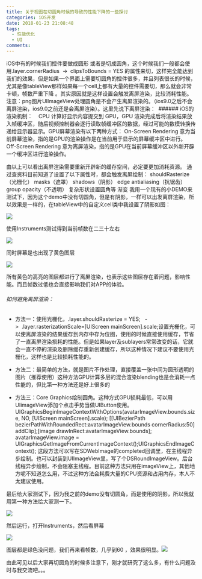 ```yaml
---
title: 关于视图在切圆角时候的导致的性能下降的一些探讨
categories: iOS开发
date: 2018-01-23 21:08:48
tags:
  - 性能优化
  - UI
comments:
---
```

iOS中有的时候我们控件要做成圆形 或者是切成圆角，这个时候我们一般都会使用.layer.cornerRadius  ->  clipsToBounds = YES 的属性来切，这样完全能达到我们的效果，但是如果一个界面上需要切圆角的控件很多，并且列表很长的时候，尤其是像tableView那样如果每一个cell上都有大量的控件需要切，那么就会非常卡顿，帧数严重下降 。其实原因就是这样设置会触发离屏渲染，比较消耗性能。注意：png图片UIImageView处理圆角是不会产生离屏渲染的。（ios9.0之后不会离屏渲染，ios9.0之前还是会离屏渲染）。这里先说下离屏渲染：
 ###### iOS的渲染机制：
   CPU 计算好显示内容提交到 GPU，GPU 渲染完成后将渲染结果放入帧缓冲区，随后视频控制器会逐行读取帧缓冲区的数据，经过可能的数模转换传递给显示器显示。GPU屏幕渲染有以下两种方式：
On-Screen Rendering
意为当前屏幕渲染，指的是GPU的渲染操作是在当前用于显示的屏幕缓冲区中进行。
Off-Screen Rendering
意为离屏渲染，指的是GPU在当前屏幕缓冲区以外新开辟一个缓冲区进行渲染操作。
<!--more-->
由以上可以看出离屏渲染需要重新开辟新的缓存空间，必定要更加消耗资源。
通过查资料目前知道了设置了以下属性时，都会触发离屏绘制：
shouldRasterize（光栅化）
masks（遮罩）
shadows（阴影）
edge antialiasing（抗锯齿）
group opacity（不透明）
复杂形状设置圆角等
渐变
我用一个现有的小DEMO来测试下，因为这个demo中没有切圆角，但是有阴影，一样可以出发离屏渲染，所以效果是一样的，在tableView中的自定义cell类中我设置了阴影如图：

![](https://wx4.sinaimg.cn/large/006tNc79gy1fo6makjj7sj30f2025aac.jpg)

使用Instruments测试得到当前帧数在二三十左右

![](https://wx4.sinaimg.cn/large/006tNc79gy1fo6maqxgt6j30uf03874d.jpg)

同时屏幕是也出现了黄色图层

![](https://wx4.sinaimg.cn/large/006tNc79gy1fo6mb1epsnj30dx0ou40r.jpg)

所有黄色的高亮的图层都进行了离屏渲染，也表示这些图层存在着问题，影响性能。而且帧数过低也会直接影响我们对APP的体验。
###### 如何避免离屏渲染：
* 方法一：使用光栅化，.layer.shouldRasterize = YES;   ->  .layer.rasterizationScale=[UIScreen mainScreen].scale;设置光栅化，可以使离屏渲染的结果缓存到内存中存为位图，使用的时候直接使用缓存，节省了一直离屏渲染损耗的性能。但是如果layer及sublayers常常改变的话，它就会一直不停的渲染及删除缓存重新创建缓存，所以这种情况下建议不要使用光栅化，这样也是比较损耗性能的。

* 方法二：最简单的方法，就是图片不作处理，直接覆盖一张中间为圆形透明的图片（推荐使用）这种方法GPU计算多层的混合渲染blending也是会消耗一点性能的，但比第一种方法还是好上很多的

* 方法三：Core Graphics绘制圆角。这种方式GPU损耗最低，可以用UIimageView添加个点击手势当做UIButton使用。
UIGraphicsBeginImageContextWithOptions(avatarImageView.bounds.size, NO, [UIScreen mainScreen].scale);
[[UIBezierPath bezierPathWithRoundedRect:avatarImageView.bounds cornerRadius:50] addClip];[image drawInRect:avatarImageView.bounds];
avatarImageView.image = UIGraphicsGetImageFromCurrentImageContext();UIGraphicsEndImageContext();
这段方法可以写在SDWebImage的completed回调里，在主线程异步绘制。也可以封装到UIImageView里，写了个DSRoundImageView。后台线程异步绘制，不会阻塞主线程。目前这种方法只用在imageView上，其他地方呢不知道怎么用，不过这种方法会耗费大量的CPU资源和占用内存，本人不太建议使用。

最后给大家测试下，因为我之前的demo没有切圆角，而是使用的阴影，所以我就用第一种方法给大家测一下。

![](https://wx2.sinaimg.cn/large/006tNc79gy1fo6mbdmx1bj30lu04ywfj.jpg)

然后运行，打开Instruments，然后看屏幕

![](https://wx2.sinaimg.cn/large/006tNc79gy1fo6mbm7cn6j30e40ox76i.jpg)

图层都是绿色没问题，我们再来看帧数，几乎到60 ，效果很明显。![](https://wx4.sinaimg.cn/large/006tNc79gy1fo6mbsz37rj30j602k747.jpg)

由此可见以后大家再切圆角的时候多注意下，刚才就研究了这么多，有什么问题及时与我交流吧。。。
